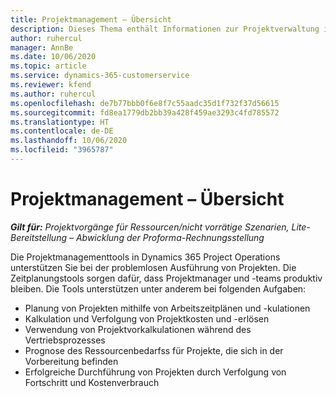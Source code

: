 ```yaml
---
title: Projektmanagement – Übersicht
description: Dieses Thema enthält Informationen zur Projektverwaltung in Dynamics 365 Project Operations.
author: ruhercul
manager: AnnBe
ms.date: 10/06/2020
ms.topic: article
ms.service: dynamics-365-customerservice
ms.reviewer: kfend
ms.author: ruhercul
ms.openlocfilehash: de7b77bbb0f6e8f7c55aadc35d1f732f37d56615
ms.sourcegitcommit: fd8ea1779db2bb39a428f459ae3293c4fd785572
ms.translationtype: HT
ms.contentlocale: de-DE
ms.lasthandoff: 10/06/2020
ms.locfileid: "3965787"
---
```

# <a name="project-management-overview"></a>Projektmanagement – Übersicht

_**Gilt für:** Projektvorgänge für Ressourcen/nicht vorrätige Szenarien, Lite-Bereitstellung – Abwicklung der Proforma-Rechnungsstellung_

Die Projektmanagementtools in Dynamics 365 Project Operations unterstützen Sie bei der problemlosen Ausführung von Projekten. Die Zeitplanungstools sorgen dafür, dass Projektmanager und -teams produktiv bleiben. Die Tools unterstützen unter anderem bei folgenden Aufgaben:

- Planung von Projekten mithilfe von Arbeitszeitplänen und -kulationen
- Kalkulation und Verfolgung von Projektkosten und -erlösen
- Verwendung von Projektvorkalkulationen während des Vertriebsprozesses
- Prognose des Ressourcenbedarfss für Projekte, die sich in der Vorbereitung befinden
- Erfolgreiche Durchführung von Projekten durch Verfolgung von Fortschritt und Kostenverbrauch
